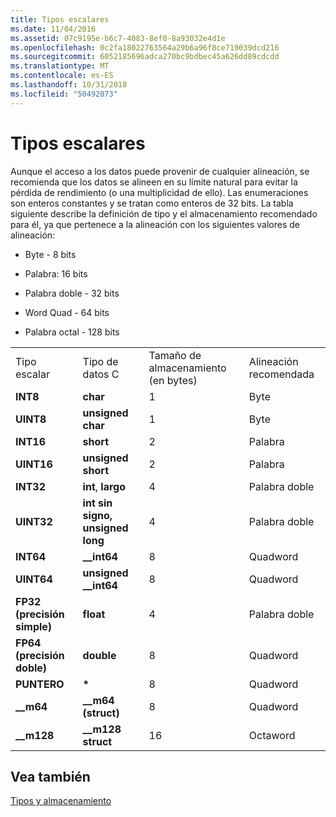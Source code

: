 ```yaml
---
title: Tipos escalares
ms.date: 11/04/2016
ms.assetid: 07c9195e-b6c7-4083-8ef0-8a93032e4d1e
ms.openlocfilehash: 0c2fa18022763564a29b6a96f8ce719039dcd216
ms.sourcegitcommit: 6052185696adca270bc9bdbec45a626dd89cdcdd
ms.translationtype: MT
ms.contentlocale: es-ES
ms.lasthandoff: 10/31/2018
ms.locfileid: "50492073"
---
```

# <a name="scalar-types"></a>Tipos escalares

Aunque el acceso a los datos puede provenir de cualquier alineación, se recomienda que los datos se alineen en su límite natural para evitar la pérdida de rendimiento (o una multiplicidad de ello). Las enumeraciones son enteros constantes y se tratan como enteros de 32 bits. La tabla siguiente describe la definición de tipo y el almacenamiento recomendado para él, ya que pertenece a la alineación con los siguientes valores de alineación:

- Byte - 8 bits

- Palabra: 16 bits

- Palabra doble - 32 bits

- Word Quad - 64 bits

- Palabra octal - 128 bits

|||||
|-|-|-|-|
|Tipo escalar|Tipo de datos C|Tamaño de almacenamiento (en bytes)|Alineación recomendada|
|**INT8**|**char**|1|Byte|
|**UINT8**|**unsigned char**|1|Byte|
|**INT16**|**short**|2|Palabra|
|**UINT16**|**unsigned short**|2|Palabra|
|**INT32**|**int**, **largo**|4|Palabra doble|
|**UINT32**|**int sin signo, unsigned long**|4|Palabra doble|
|**INT64**|**__int64**|8|Quadword|
|**UINT64**|**unsigned __int64**|8|Quadword|
|**FP32 (precisión simple)**|**float**|4|Palabra doble|
|**FP64 (precisión doble)**|**double**|8|Quadword|
|**PUNTERO**|<strong>\*</strong>|8|Quadword|
|**__m64**|**__m64 (struct)**|8|Quadword|
|**__m128**|**__m128 struct**|16|Octaword|

## <a name="see-also"></a>Vea también

[Tipos y almacenamiento](../build/types-and-storage.md)